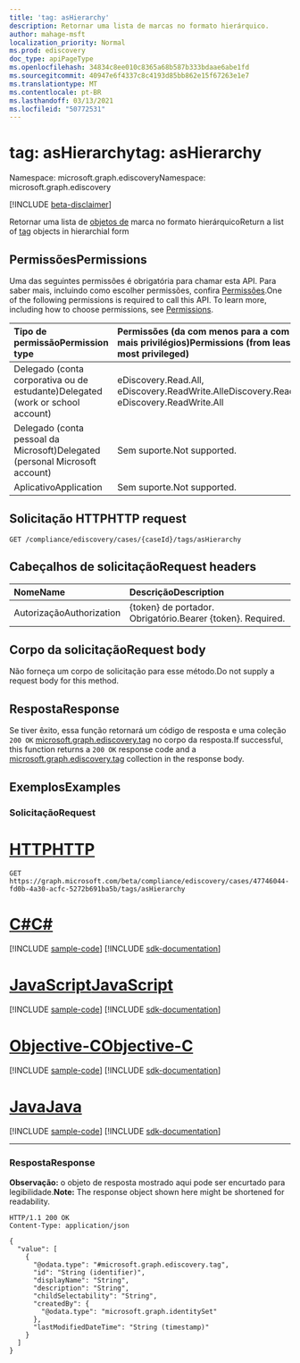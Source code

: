 ```yaml
---
title: 'tag: asHierarchy'
description: Retornar uma lista de marcas no formato hierárquico.
author: mahage-msft
localization_priority: Normal
ms.prod: ediscovery
doc_type: apiPageType
ms.openlocfilehash: 34834c8ee010c8365a68b587b333bdaae6abe1fd
ms.sourcegitcommit: 40947e6f4337c8c4193d85bb862e15f67263e1e7
ms.translationtype: MT
ms.contentlocale: pt-BR
ms.lasthandoff: 03/13/2021
ms.locfileid: "50772531"
---
```

# <a name="tag-ashierarchy"></a><span data-ttu-id="d9675-103">tag: asHierarchy</span><span class="sxs-lookup"><span data-stu-id="d9675-103">tag: asHierarchy</span></span>

<span data-ttu-id="d9675-104">Namespace: microsoft.graph.ediscovery</span><span class="sxs-lookup"><span data-stu-id="d9675-104">Namespace: microsoft.graph.ediscovery</span></span>

[!INCLUDE [beta-disclaimer](../../includes/beta-disclaimer.md)]

<span data-ttu-id="d9675-105">Retornar uma lista de [objetos de](../resources/ediscovery-tag.md) marca no formato hierárquico</span><span class="sxs-lookup"><span data-stu-id="d9675-105">Return a list of [tag](../resources/ediscovery-tag.md) objects in hierarchial form</span></span>

## <a name="permissions"></a><span data-ttu-id="d9675-106">Permissões</span><span class="sxs-lookup"><span data-stu-id="d9675-106">Permissions</span></span>

<span data-ttu-id="d9675-p101">Uma das seguintes permissões é obrigatória para chamar esta API. Para saber mais, incluindo como escolher permissões, confira [Permissões](/graph/permissions-reference).</span><span class="sxs-lookup"><span data-stu-id="d9675-p101">One of the following permissions is required to call this API. To learn more, including how to choose permissions, see [Permissions](/graph/permissions-reference).</span></span>

|<span data-ttu-id="d9675-109">Tipo de permissão</span><span class="sxs-lookup"><span data-stu-id="d9675-109">Permission type</span></span>|<span data-ttu-id="d9675-110">Permissões (da com menos para a com mais privilégios)</span><span class="sxs-lookup"><span data-stu-id="d9675-110">Permissions (from least to most privileged)</span></span>|
|:---|:---|
|<span data-ttu-id="d9675-111">Delegado (conta corporativa ou de estudante)</span><span class="sxs-lookup"><span data-stu-id="d9675-111">Delegated (work or school account)</span></span>|<span data-ttu-id="d9675-112">eDiscovery.Read.All, eDiscovery.ReadWrite.All</span><span class="sxs-lookup"><span data-stu-id="d9675-112">eDiscovery.Read.All, eDiscovery.ReadWrite.All</span></span>|
|<span data-ttu-id="d9675-113">Delegado (conta pessoal da Microsoft)</span><span class="sxs-lookup"><span data-stu-id="d9675-113">Delegated (personal Microsoft account)</span></span>|<span data-ttu-id="d9675-114">Sem suporte.</span><span class="sxs-lookup"><span data-stu-id="d9675-114">Not supported.</span></span>|
|<span data-ttu-id="d9675-115">Aplicativo</span><span class="sxs-lookup"><span data-stu-id="d9675-115">Application</span></span>|<span data-ttu-id="d9675-116">Sem suporte.</span><span class="sxs-lookup"><span data-stu-id="d9675-116">Not supported.</span></span>|

## <a name="http-request"></a><span data-ttu-id="d9675-117">Solicitação HTTP</span><span class="sxs-lookup"><span data-stu-id="d9675-117">HTTP request</span></span>

<!-- {
  "blockType": "ignored"
}
-->

``` http
GET /compliance/ediscovery/cases/{caseId}/tags/asHierarchy
```

## <a name="request-headers"></a><span data-ttu-id="d9675-118">Cabeçalhos de solicitação</span><span class="sxs-lookup"><span data-stu-id="d9675-118">Request headers</span></span>

|<span data-ttu-id="d9675-119">Nome</span><span class="sxs-lookup"><span data-stu-id="d9675-119">Name</span></span>|<span data-ttu-id="d9675-120">Descrição</span><span class="sxs-lookup"><span data-stu-id="d9675-120">Description</span></span>|
|:---|:---|
|<span data-ttu-id="d9675-121">Autorização</span><span class="sxs-lookup"><span data-stu-id="d9675-121">Authorization</span></span>|<span data-ttu-id="d9675-p102">{token} de portador. Obrigatório.</span><span class="sxs-lookup"><span data-stu-id="d9675-p102">Bearer {token}. Required.</span></span>|

## <a name="request-body"></a><span data-ttu-id="d9675-124">Corpo da solicitação</span><span class="sxs-lookup"><span data-stu-id="d9675-124">Request body</span></span>

<span data-ttu-id="d9675-125">Não forneça um corpo de solicitação para esse método.</span><span class="sxs-lookup"><span data-stu-id="d9675-125">Do not supply a request body for this method.</span></span>

## <a name="response"></a><span data-ttu-id="d9675-126">Resposta</span><span class="sxs-lookup"><span data-stu-id="d9675-126">Response</span></span>

<span data-ttu-id="d9675-127">Se tiver êxito, essa função retornará um código de resposta e uma coleção `200 OK` [microsoft.graph.ediscovery.tag](../resources/ediscovery-tag.md) no corpo da resposta.</span><span class="sxs-lookup"><span data-stu-id="d9675-127">If successful, this function returns a `200 OK` response code and a [microsoft.graph.ediscovery.tag](../resources/ediscovery-tag.md) collection in the response body.</span></span>

## <a name="examples"></a><span data-ttu-id="d9675-128">Exemplos</span><span class="sxs-lookup"><span data-stu-id="d9675-128">Examples</span></span>

### <a name="request"></a><span data-ttu-id="d9675-129">Solicitação</span><span class="sxs-lookup"><span data-stu-id="d9675-129">Request</span></span>


# <a name="http"></a>[<span data-ttu-id="d9675-130">HTTP</span><span class="sxs-lookup"><span data-stu-id="d9675-130">HTTP</span></span>](#tab/http)
<!-- {
  "blockType": "request",
  "name": "tag_ashierarchy"
}
-->

``` http
GET https://graph.microsoft.com/beta/compliance/ediscovery/cases/47746044-fd0b-4a30-acfc-5272b691ba5b/tags/asHierarchy
```
# <a name="c"></a>[<span data-ttu-id="d9675-131">C#</span><span class="sxs-lookup"><span data-stu-id="d9675-131">C#</span></span>](#tab/csharp)
[!INCLUDE [sample-code](../includes/snippets/csharp/tag-ashierarchy-csharp-snippets.md)]
[!INCLUDE [sdk-documentation](../includes/snippets/snippets-sdk-documentation-link.md)]

# <a name="javascript"></a>[<span data-ttu-id="d9675-132">JavaScript</span><span class="sxs-lookup"><span data-stu-id="d9675-132">JavaScript</span></span>](#tab/javascript)
[!INCLUDE [sample-code](../includes/snippets/javascript/tag-ashierarchy-javascript-snippets.md)]
[!INCLUDE [sdk-documentation](../includes/snippets/snippets-sdk-documentation-link.md)]

# <a name="objective-c"></a>[<span data-ttu-id="d9675-133">Objective-C</span><span class="sxs-lookup"><span data-stu-id="d9675-133">Objective-C</span></span>](#tab/objc)
[!INCLUDE [sample-code](../includes/snippets/objc/tag-ashierarchy-objc-snippets.md)]
[!INCLUDE [sdk-documentation](../includes/snippets/snippets-sdk-documentation-link.md)]

# <a name="java"></a>[<span data-ttu-id="d9675-134">Java</span><span class="sxs-lookup"><span data-stu-id="d9675-134">Java</span></span>](#tab/java)
[!INCLUDE [sample-code](../includes/snippets/java/tag-ashierarchy-java-snippets.md)]
[!INCLUDE [sdk-documentation](../includes/snippets/snippets-sdk-documentation-link.md)]

---


### <a name="response"></a><span data-ttu-id="d9675-135">Resposta</span><span class="sxs-lookup"><span data-stu-id="d9675-135">Response</span></span>

<span data-ttu-id="d9675-136">**Observação:** o objeto de resposta mostrado aqui pode ser encurtado para legibilidade.</span><span class="sxs-lookup"><span data-stu-id="d9675-136">**Note:** The response object shown here might be shortened for readability.</span></span>
<!-- {
  "blockType": "response",
  "truncated": true,
  "@odata.type": "Collection(microsoft.graph.ediscovery.tag)"
}
-->

``` http
HTTP/1.1 200 OK
Content-Type: application/json

{
  "value": [
    {
      "@odata.type": "#microsoft.graph.ediscovery.tag",
      "id": "String (identifier)",
      "displayName": "String",
      "description": "String",
      "childSelectability": "String",
      "createdBy": {
        "@odata.type": "microsoft.graph.identitySet"
      },
      "lastModifiedDateTime": "String (timestamp)"
    }
  ]
}
```
